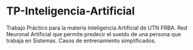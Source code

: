 # TP-Inteligencia-Artificial
Trabajo Práctico para la materia Inteligencia Artificial de UTN FRBA. Red Neuronal Artificial que permite predecir el sueldo de una persona que trabaja en Sistemas. Casos de entrenamiento simplificados.

